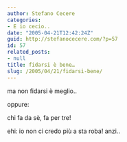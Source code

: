```yaml
---
author: Stefano Cecere
categories:
- E io cecio..
date: "2005-04-21T12:42:24Z"
guid: http://stefanocecere.com/?p=57
id: 57
related_posts:
- null
title: fidarsi è bene…
slug: /2005/04/21/fidarsi-bene/
---
```


ma non fidarsi è meglio..

oppure:

chi fa da sè, fa per tre!

ehi: io non ci credo pi&#xf9; a sta roba! anzi..
